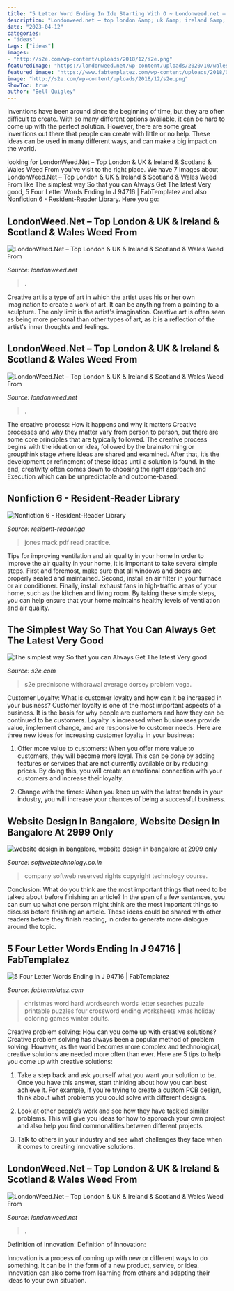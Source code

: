 ```yaml
---
title: "5 Letter Word Ending In Ide Starting With O ~ Londonweed.net – Top London &amp; Uk &amp; Ireland &amp; Scotland &amp; Wales Weed From"
description: "Londonweed.net – top london &amp; uk &amp; ireland &amp; scotland &amp; wales weed from"
date: "2023-04-12"
categories:
- "ideas"
tags: ["ideas"]
images:
- "http://s2e.com/wp-content/uploads/2018/12/s2e.png"
featuredImage: "https://londonweed.net/wp-content/uploads/2020/10/walesweed-1200x675.jpg"
featured_image: "https://www.fabtemplatez.com/wp-content/uploads/2018/07/four-letter-words-ending-in-j-47537-four-letter-words-starting-with-s-4-letter-words-beginning-in-o-four-letter-words-ending-in-j-800600.jpg"
image: "http://s2e.com/wp-content/uploads/2018/12/s2e.png"
ShowToc: true
author: "Bell Quigley"
---
```



Inventions have been around since the beginning of time, but they are often difficult to create. With so many different options available, it can be hard to come up with the perfect solution. However, there are some great inventions out there that people can create with little or no help. These ideas can be used in many different ways, and can make a big impact on the world.

	

		
looking for LondonWeed.Net – Top London &amp; UK &amp; Ireland &amp; Scotland &amp; Wales Weed From you've visit to the right place. We have 7 Images about LondonWeed.Net – Top London &amp; UK &amp; Ireland &amp; Scotland &amp; Wales Weed From like The simplest way So that you can Always Get The latest Very good, 5 Four Letter Words Ending In J 94716 | FabTemplatez and also Nonfiction 6 - Resident-Reader Library. Here you go:
		
    
## LondonWeed.Net – Top London &amp; UK &amp; Ireland &amp; Scotland &amp; Wales Weed From

<img loading=lazy src="http://comprarmarihuanamadrid.es/wp-content/uploads/2021/04/Diseno-sin-titulo-2021-04-22T113012.783.jpg" onerror="this.onerror=null;this.src='https://tse3.mm.bing.net/th?id=OIP.eHJNkrmRZEDKZuQc-eYOjQAAAA&amp;pid=15.1';" alt="LondonWeed.Net – Top London &amp; UK &amp; Ireland &amp; Scotland &amp; Wales Weed From">

_Source: londonweed.net_

>. 

	

Creative art is a type of art in which the artist uses his or her own imagination to create a work of art. It can be anything from a painting to a sculpture. The only limit is the artist's imagination. Creative art is often seen as being more personal than other types of art, as it is a reflection of the artist's inner thoughts and feelings.

    
## LondonWeed.Net – Top London &amp; UK &amp; Ireland &amp; Scotland &amp; Wales Weed From

<img loading=lazy src="https://londonweed.net/wp-content/uploads/2020/10/walesweed-1200x675.jpg" onerror="this.onerror=null;this.src='https://tse1.mm.bing.net/th?id=OIP.B52d-3SxDjBGDEM_bvB8VwHaEK&amp;pid=15.1';" alt="LondonWeed.Net – Top London &amp; UK &amp; Ireland &amp; Scotland &amp; Wales Weed From">

_Source: londonweed.net_

>. 

	

The creative process: How it happens and why it matters
Creative processes and why they matter vary from person to person, but there are some core principles that are typically followed. The creative process begins with the ideation or idea, followed by the brainstorming or groupthink stage where ideas are shared and examined. After that, it’s the development or refinement of these ideas until a solution is found. In the end, creativity often comes down to choosing the right approach and Execution which can be unpredictable and outcome-based.

    
## Nonfiction 6 - Resident-Reader Library

<img loading=lazy src="https://images-na.ssl-images-amazon.com/images/I/41ofNLEvcJL._SY279_BO1,204,203,200_.jpg" onerror="this.onerror=null;this.src='https://tse4.mm.bing.net/th?id=OIP.fkZ2yxmiSRrF8KNZfW9a7AHaEL&amp;pid=15.1';" alt="Nonfiction 6 - Resident-Reader Library">

_Source: resident-reader.ga_

>jones mack pdf read practice. 

	

Tips for improving ventilation and air quality in your home
In order to improve the air quality in your home, it is important to take several simple steps. First and foremost, make sure that all windows and doors are properly sealed and maintained. Second, install an air filter in your furnace or air conditioner. Finally, install exhaust fans in high-traffic areas of your home, such as the kitchen and living room. By taking these simple steps, you can help ensure that your home maintains healthy levels of ventilation and air quality.

    
## The Simplest Way So That You Can Always Get The Latest Very Good

<img loading=lazy src="http://s2e.com/wp-content/uploads/2018/12/s2e.png" onerror="this.onerror=null;this.src='https://tse4.mm.bing.net/th?id=OIP.py7QQq-KB6ZRrnXMPW85vAAAAA&amp;pid=15.1';" alt="The simplest way So that you can Always Get The latest Very good">

_Source: s2e.com_

>s2e prednisone withdrawal average dorsey problem vega. 

	

Customer Loyalty: What is customer loyalty and how can it be increased in your business?
Customer loyalty is one of the most important aspects of a business. It is the basis for why people are customers and how they can be continued to be customers. Loyalty is increased when businesses provide value, implement change, and are responsive to customer needs. Here are three new ideas for increasing customer loyalty in your business:
1. Offer more value to customers: When you offer more value to customers, they will become more loyal. This can be done by adding features or services that are not currently available or by reducing prices. By doing this, you will create an emotional connection with your customers and increase their loyalty.

2. Change with the times: When you keep up with the latest trends in your industry, you will increase your chances of being a successful business.

    
## Website Design In Bangalore, Website Design In Bangalore At 2999 Only

<img loading=lazy src="https://softwebtechnology.co.in/images/paymentcards.jpg" onerror="this.onerror=null;this.src='https://tse2.mm.bing.net/th?id=OIP.zoq3buJov7UABDXeBaqlyAHaBa&amp;pid=15.1';" alt="website design in bangalore, website design in bangalore at 2999 only">

_Source: softwebtechnology.co.in_

>company softweb reserved rights copyright technology course. 

	

Conclusion: What do you think are the most important things that need to be talked about before finishing an article?
In the span of a few sentences, you can sum up what one person might think are the most important things to discuss before finishing an article. These ideas could be shared with other readers before they finish reading, in order to generate more dialogue around the topic.

    
## 5 Four Letter Words Ending In J 94716 | FabTemplatez

<img loading=lazy src="https://www.fabtemplatez.com/wp-content/uploads/2018/07/four-letter-words-ending-in-j-47537-four-letter-words-starting-with-s-4-letter-words-beginning-in-o-four-letter-words-ending-in-j-800600.jpg" onerror="this.onerror=null;this.src='https://tse2.mm.bing.net/th?id=OIP.v4NJxylMw1qR-X5oxeVaBAHaJ4&amp;pid=15.1';" alt="5 Four Letter Words Ending In J 94716 | FabTemplatez">

_Source: fabtemplatez.com_

>christmas word hard wordsearch words letter searches puzzle printable puzzles four crossword ending worksheets xmas holiday coloring games winter adults. 

	

Creative problem solving: How can you come up with creative solutions?
Creative problem solving has always been a popular method of problem solving. However, as the world becomes more complex and technological, creative solutions are needed more often than ever. Here are 5 tips to help you come up with creative solutions:
1. Take a step back and ask yourself what you want your solution to be. Once you have this answer, start thinking about how you can best achieve it. For example, if you’re trying to create a custom PCB design, think about what problems you could solve with different designs.

2. Look at other people’s work and see how they have tackled similar problems. This will give you ideas for how to approach your own project and also help you find commonalities between different projects.

3. Talk to others in your industry and see what challenges they face when it comes to creating innovative solutions.

    
## LondonWeed.Net – Top London &amp; UK &amp; Ireland &amp; Scotland &amp; Wales Weed From

<img loading=lazy src="https://comprarmarihuanamadrid.com/america/wp-content/uploads/2020/09/critical-2.jpg" onerror="this.onerror=null;this.src='https://tse4.mm.bing.net/th?id=OIP.3zEhr5yKHGH1uS3cXq4qlgHaE8&amp;pid=15.1';" alt="LondonWeed.Net – Top London &amp; UK &amp; Ireland &amp; Scotland &amp; Wales Weed From">

_Source: londonweed.net_

>. 

	

Definition of innovation:
Definition of Innovation: 

Innovation is a process of coming up with new or different ways to do something. It can be in the form of a new product, service, or idea. Innovation can also come from learning from others and adapting their ideas to your own situation.

